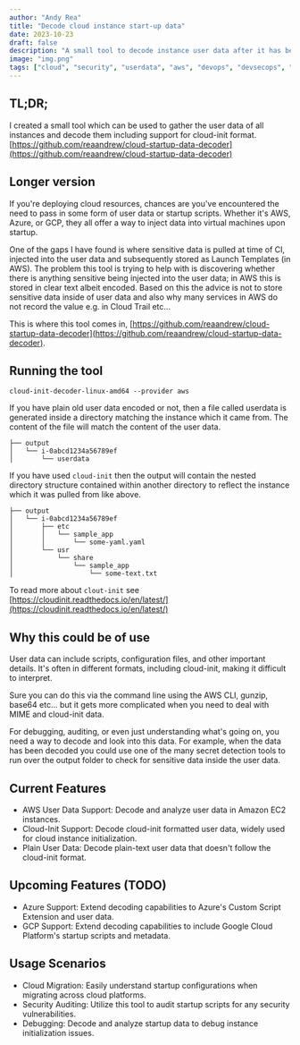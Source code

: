 ```yaml
---
author: "Andy Rea"
title: "Decode cloud instance start-up data"
date: 2023-10-23
draft: false
description: "A small tool to decode instance user data after it has been deployed so that it can be audited etc..."
image: "img.png"
tags: ["cloud", "security", "userdata", "aws", "devops", "devsecops", "cloud security"]
---
```


## TL;DR;

I created a small tool which can be used to gather the user data of all instances and decode them including support for cloud-init format.  [https://github.com/reaandrew/cloud-startup-data-decoder](https://github.com/reaandrew/cloud-startup-data-decoder)

## Longer version

If you're deploying cloud resources, chances are you've encountered the need to pass in some form of user data or startup scripts. Whether it's AWS, Azure, or GCP, they all offer a way to inject data into virtual machines upon startup. 

One of the gaps I have found is where sensitive data is pulled at time of CI, injected into the user data and subsequently stored as Launch Templates (in AWS).  The problem this tool is trying to help with is discovering whether there is anything sensitive being injected into the user data; in AWS this is stored in clear text albeit encoded.  Based on this the advice is not to store sensitive data inside of user data and also why many services in AWS do not record the value e.g. in Cloud Trail etc...

This is where this tool comes in, [https://github.com/reaandrew/cloud-startup-data-decoder](https://github.com/reaandrew/cloud-startup-data-decoder).

## Running the tool

```shell
cloud-init-decoder-linux-amd64 --provider aws
```

If you have plain old user data encoded or not, then a file called userdata is generated inside a directory matching the instance which it came from.  The content of the file will match the content of the user data.

```text
├── output
│   └── i-0abcd1234a56789ef
│       └── userdata
```

If you have used `cloud-init` then the output will contain the nested directory structure contained within another directory to reflect the instance which it was pulled from like above.

```text
├── output
│   └── i-0abcd1234a56789ef
│       ├── etc
│       │   └── sample_app
│       │       └── some-yaml.yaml
│       └── usr
│           └── share
│               └── sample_app
│                   └── some-text.txt
```

To read more about `clout-init` see [https://cloudinit.readthedocs.io/en/latest/](https://cloudinit.readthedocs.io/en/latest/)

## Why this could be of use

User data can include scripts, configuration files, and other important details. It's often in different formats, including cloud-init, making it difficult to interpret.

Sure you can do this via the command line using the AWS CLI, gunzip, base64 etc... but it gets more complicated when you need to deal with MIME and cloud-init data.

For debugging, auditing, or even just understanding what's going on, you need a way to decode and look into this data.  For example, when the data has been decoded you could use one of the many secret detection tools to run over the output folder to check for sensitive data inside the user data.

## Current Features

- AWS User Data Support: Decode and analyze user data in Amazon EC2 instances.
- Cloud-Init Support: Decode cloud-init formatted user data, widely used for cloud instance initialization.
- Plain User Data: Decode plain-text user data that doesn't follow the cloud-init format.

## Upcoming Features (TODO)

- Azure Support: Extend decoding capabilities to Azure's Custom Script Extension and user data.
- GCP Support: Extend decoding capabilities to include Google Cloud Platform's startup scripts and metadata.

## Usage Scenarios

- Cloud Migration: Easily understand startup configurations when migrating across cloud platforms.
- Security Auditing: Utilize this tool to audit startup scripts for any security vulnerabilities.
- Debugging: Decode and analyze startup data to debug instance initialization issues.

